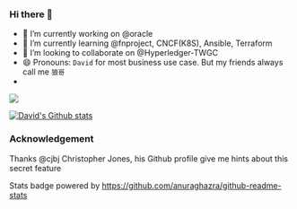 ### Hi there 👋

<!--

Here are some Easter eggs of me:
- 📫 How to reach me: david-khala@hotmail.com
- 💬 I love telling stories, metaphors or anecdotes
- ⚡ Fun fact: 许愿门
- 🤔 Motto: Thanks for your confession, but don't find excuse for yourself, just act faster and harder. You need a plan or target, otherwise it will go nowhere. Can you tell me your plan by end of today?
-->

- 🔭 I’m currently working on @oracle
- 🌱 I’m currently learning @fnproject, CNCF(K8S), Ansible, Terraform
- 👯 I’m looking to collaborate on @Hyperledger-TWGC
- 😄 Pronouns: `David` for most business use case. But my friends always call me `狼哥`
- 

[![](https://github-readme-stats.vercel.app/api/top-langs/?username=davidkhala&layout=compact)](https://github.com/davidkhala)

[![David's Github stats](https://github-readme-stats.vercel.app/api?username=davidkhala)](https://github.com/davidkhala)




### Acknowledgement
Thanks @cjbj Christopher Jones, his Github profile give me hints about this secret feature

Stats badge powered by https://github.com/anuraghazra/github-readme-stats
